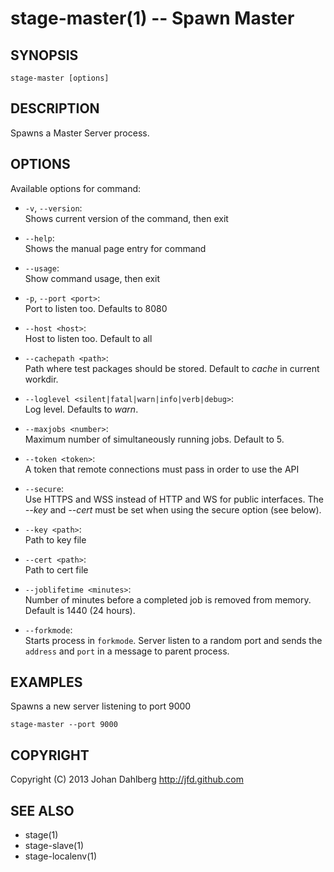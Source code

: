 stage-master(1) -- Spawn Master
===============================

## SYNOPSIS

    stage-master [options]

## DESCRIPTION

Spawns a Master Server process.

## OPTIONS

Available options for command:

* `-v`, `--version`:  
    Shows current version of the command, then exit

* `--help`:  
    Shows the manual page entry for command

* `--usage`:  
    Show command usage, then exit

* `-p`, `--port <port>`:  
    Port to listen too. Defaults to 8080

* `--host <host>`:  
    Host to listen too. Default to all

* `--cachepath <path>`:  
    Path where test packages should be stored. Default to _cache_ in current workdir.

* `--loglevel <silent|fatal|warn|info|verb|debug>`:  
    Log level. Defaults to _warn_.

* `--maxjobs <number>`:  
    Maximum number of simultaneously running jobs. Default to 5.

* `--token <token>`:  
    A token that remote connections must pass in order to use the API

* `--secure`:  
    Use HTTPS and WSS instead of HTTP and WS for public interfaces. The _--key_ and _--cert_ must be set when using the secure option (see below).
    
* `--key <path>`:  
    Path to key file

* `--cert <path>`:  
    Path to cert file

* `--joblifetime <minutes>`:  
    Number of minutes before a completed job is removed from memory. Default is 1440 (24 hours).

* `--forkmode`:  
        Starts process in `forkmode`. Server listen to a random port and sends the `address` and `port` in a message to parent process.
    
## EXAMPLES

Spawns a new server listening to port 9000

    stage-master --port 9000

## COPYRIGHT

Copyright (C) 2013 Johan Dahlberg <http://jfd.github.com>

## SEE ALSO

* stage(1)
* stage-slave(1)
* stage-localenv(1)